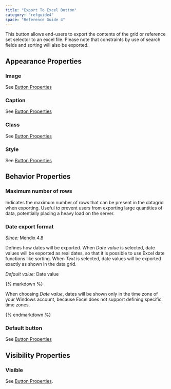 ```yaml
---
title: "Export To Excel Button"
category: "refguide4"
space: "Reference Guide 4"
---
```

This button allows end-users to export the contents of the grid or reference set selector to an excel file. Please note that constraints by use of search fields and sorting will also be exported.

## Appearance Properties

### Image

See [Button Properties](Button+Properties)

### Caption

See [Button Properties](Button+Properties)

### Class

See [Button Properties](Button+Properties)

### Style

See [Button Properties](Button+Properties)

## Behavior Properties

### Maximum number of rows

Indicates the maximum number of rows that can be present in the datagrid when exporting. Useful to prevent users from exporting large quantities of data, potentially placing a heavy load on the server.

### Date export format

_Since:_ Mendix 4.8

Defines how dates will be exported. When _Date value_ is selected, date values will be exported as real dates, so that it is possible to use Excel date functions like sorting. When _Text_ is selected, date values will be exported exactly as shown in the data grid.

_Default value:_ Date value

<div class="alert alert-warning">{% markdown %}

When choosing _Date value_, dates will be shown only in the time zone of your Windows account, because Excel does not support defining specific time zones.

{% endmarkdown %}</div>

### Default button

See [Button Properties](Button+Properties)

## Visibility Properties

### Visible

See [Button Properties](Button+Properties).